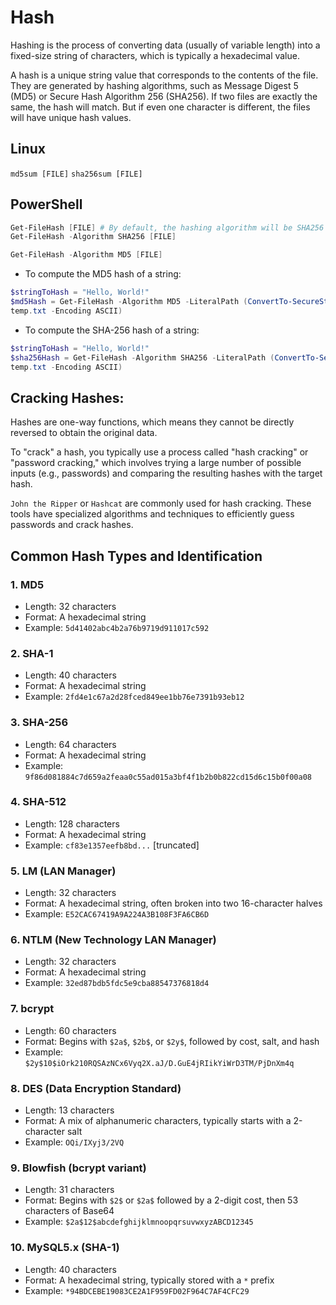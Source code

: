 # Hash

Hashing is the process of converting data (usually of variable length) into a fixed-size string of characters, which is typically a hexadecimal value.

A hash is a unique string value that corresponds to the contents of the file. They are generated by hashing algorithms, such as Message Digest 5 (MD5) or Secure Hash Algorithm 256 (SHA256). If two files are exactly the same, the hash will match. But if even one character is different, the files will have unique hash values.





## Linux
`md5sum [FILE]`
`sha256sum [FILE]`



## PowerShell

```powershell
Get-FileHash [FILE] # By default, the hashing algorithm will be SHA256
Get-FileHash -Algorithm SHA256 [FILE]

Get-FileHash -Algorithm MD5 [FILE]
```

- To compute the MD5 hash of a string:
 ```powershell
 $stringToHash = "Hello, World!"
 $md5Hash = Get-FileHash -Algorithm MD5 -LiteralPath (ConvertTo-SecureString -AsPlainText $stringToHash -Force | Out-File 
temp.txt -Encoding ASCII)
 ```

- To compute the SHA-256 hash of a string:
 ```powershell
 $stringToHash = "Hello, World!"
 $sha256Hash = Get-FileHash -Algorithm SHA256 -LiteralPath (ConvertTo-SecureString -AsPlainText $stringToHash -Force | Out-File 
temp.txt -Encoding ASCII)
 ```
 
 
 
 
 


## Cracking Hashes:

Hashes are one-way functions, which means they cannot be directly reversed to obtain the original data. 

To "crack" a hash, you typically use a process called "hash cracking" or "password cracking," which involves trying a large number of possible inputs (e.g., passwords) and comparing the resulting hashes with the target hash.

`John the Ripper` or `Hashcat` are commonly used for hash cracking. These tools have specialized algorithms and techniques to efficiently guess passwords and crack hashes.





























## Common Hash Types and Identification

### 1. MD5
- Length: 32 characters
- Format: A hexadecimal string
- Example: `5d41402abc4b2a76b9719d911017c592`

### 2. SHA-1
- Length: 40 characters
- Format: A hexadecimal string
- Example: `2fd4e1c67a2d28fced849ee1bb76e7391b93eb12`

### 3. SHA-256
- Length: 64 characters
- Format: A hexadecimal string
- Example: `9f86d081884c7d659a2feaa0c55ad015a3bf4f1b2b0b822cd15d6c15b0f00a08`

### 4. SHA-512
- Length: 128 characters
- Format: A hexadecimal string
- Example: `cf83e1357eefb8bd...` [truncated]

### 5. LM (LAN Manager)
- Length: 32 characters
- Format: A hexadecimal string, often broken into two 16-character halves
- Example: `E52CAC67419A9A224A3B108F3FA6CB6D`

### 6. NTLM (New Technology LAN Manager)
- Length: 32 characters
- Format: A hexadecimal string
- Example: `32ed87bdb5fdc5e9cba88547376818d4`

### 7. bcrypt
- Length: 60 characters
- Format: Begins with `$2a$`, `$2b$`, or `$2y$`, followed by cost, salt, and hash
- Example: `$2y$10$iOrk210RQSAzNCx6Vyq2X.aJ/D.GuE4jRIikYiWrD3TM/PjDnXm4q`

### 8. DES (Data Encryption Standard)
- Length: 13 characters
- Format: A mix of alphanumeric characters, typically starts with a 2-character salt
- Example: `OQi/IXyj3/2VQ`

### 9. Blowfish (bcrypt variant)
- Length: 31 characters
- Format: Begins with `$2$` or `$2a$` followed by a 2-digit cost, then 53 characters of Base64
- Example: `$2a$12$abcdefghijklmnoopqrsuvwxyzABCD12345`

### 10. MySQL5.x (SHA-1)
- Length: 40 characters
- Format: A hexadecimal string, typically stored with a `*` prefix
- Example: `*94BDCEBE19083CE2A1F959FD02F964C7AF4CFC29`
